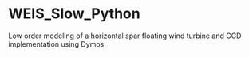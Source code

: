 # WEIS_Slow_Python
Low order modeling of a horizontal spar floating wind turbine and CCD implementation using Dymos
